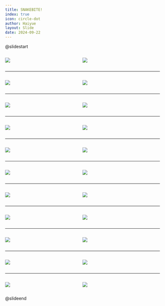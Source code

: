 ```yaml
---
title: SNAKEBITE!
index: true
icon: circle-dot
author: Haiyue
layout: Slide
date: 2024-09-22
---
```

 
@slidestart

<div style="display:flex">
<div style="flex:1">

![](https://raw.githubusercontent.com/yclord/reading/refs/heads/master/english/Level-S/SNAKEBITE!/001.webp)
</div>
<div style="flex:1">

![](https://raw.githubusercontent.com/yclord/reading/refs/heads/master/english/Level-S/SNAKEBITE!/002.webp)
</div>
</div>

---

<div style="display:flex">
<div style="flex:1">

![](https://raw.githubusercontent.com/yclord/reading/refs/heads/master/english/Level-S/SNAKEBITE!/003.webp)
</div>
<div style="flex:1">

![](https://raw.githubusercontent.com/yclord/reading/refs/heads/master/english/Level-S/SNAKEBITE!/004.webp)
</div>
</div>

---

<div style="display:flex">
<div style="flex:1">

![](https://raw.githubusercontent.com/yclord/reading/refs/heads/master/english/Level-S/SNAKEBITE!/005.webp)
</div>
<div style="flex:1">

![](https://raw.githubusercontent.com/yclord/reading/refs/heads/master/english/Level-S/SNAKEBITE!/006.webp)
</div>
</div>

---

<div style="display:flex">
<div style="flex:1">

![](https://raw.githubusercontent.com/yclord/reading/refs/heads/master/english/Level-S/SNAKEBITE!/007.webp)
</div>
<div style="flex:1">

![](https://raw.githubusercontent.com/yclord/reading/refs/heads/master/english/Level-S/SNAKEBITE!/008.webp)
</div>
</div>

---

<div style="display:flex">
<div style="flex:1">

![](https://raw.githubusercontent.com/yclord/reading/refs/heads/master/english/Level-S/SNAKEBITE!/009.webp)
</div>
<div style="flex:1">

![](https://raw.githubusercontent.com/yclord/reading/refs/heads/master/english/Level-S/SNAKEBITE!/010.webp)
</div>
</div>

---

<div style="display:flex">
<div style="flex:1">

![](https://raw.githubusercontent.com/yclord/reading/refs/heads/master/english/Level-S/SNAKEBITE!/011.webp)
</div>
<div style="flex:1">

![](https://raw.githubusercontent.com/yclord/reading/refs/heads/master/english/Level-S/SNAKEBITE!/012.webp)
</div>
</div>

---

<div style="display:flex">
<div style="flex:1">

![](https://raw.githubusercontent.com/yclord/reading/refs/heads/master/english/Level-S/SNAKEBITE!/013.webp)
</div>
<div style="flex:1">

![](https://raw.githubusercontent.com/yclord/reading/refs/heads/master/english/Level-S/SNAKEBITE!/014.webp)
</div>
</div>

---

<div style="display:flex">
<div style="flex:1">

![](https://raw.githubusercontent.com/yclord/reading/refs/heads/master/english/Level-S/SNAKEBITE!/015.webp)
</div>
<div style="flex:1">

![](https://raw.githubusercontent.com/yclord/reading/refs/heads/master/english/Level-S/SNAKEBITE!/016.webp)
</div>
</div>

---

<div style="display:flex">
<div style="flex:1">

![](https://raw.githubusercontent.com/yclord/reading/refs/heads/master/english/Level-S/SNAKEBITE!/017.webp)
</div>
<div style="flex:1">

![](https://raw.githubusercontent.com/yclord/reading/refs/heads/master/english/Level-S/SNAKEBITE!/018.webp)
</div>
</div>

---

<div style="display:flex">
<div style="flex:1">

![](https://raw.githubusercontent.com/yclord/reading/refs/heads/master/english/Level-S/SNAKEBITE!/019.webp)
</div>
<div style="flex:1">

![](https://raw.githubusercontent.com/yclord/reading/refs/heads/master/english/Level-S/SNAKEBITE!/020.webp)
</div>
</div>

---

<div style="display:flex">
<div style="flex:1">

![](https://raw.githubusercontent.com/yclord/reading/refs/heads/master/english/Level-S/SNAKEBITE!/021.webp)
</div>
<div style="flex:1">

![](https://raw.githubusercontent.com/yclord/reading/refs/heads/master/english/Level-S/SNAKEBITE!/022.webp)
</div>
</div>

@slideend